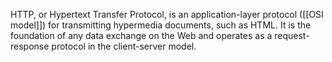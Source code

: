 HTTP, or Hypertext Transfer Protocol, is an application-layer protocol ([[OSI model]]) for transmitting hypermedia documents, such as HTML. It is the foundation of any data exchange on the Web and operates as a request-response protocol in the client-server model.